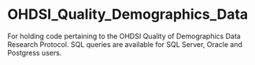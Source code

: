 # OHDSI_Quality_Demographics_Data

For holding code pertaining to the OHDSI Quality of Demographics Data Research Protocol. 
SQL queries are available for SQL Server, Oracle and Postgress users. 
